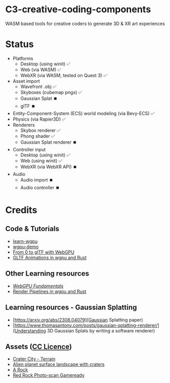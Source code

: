 # C3-creative-coding-components
WASM based tools for creative coders to generate 3D & XR art experiences

# Status
- Platforms
    - Desktop (using winit) ✅ 
    - Web (via WASM) ✅
    - WebXR (via WASM, tested on Quest 3) ✅
- Asset import
    - Wavefront .obj ✅
    - Skyboxes (cubemap pngs) ✅
    - Gaussian Splat ⏹️
    - glTF ⏹️
- Entity-Component-System (ECS) world modeling (via Bevy-ECS) ✅
- Physics (via Rapier3D) ✅
- Renderers
    - Skybox renderer ✅
    - Phong shader ✅
    - Gaussian Splat renderer ⏹️
- Controller input
    - Desktop (using winit) ✅
    - Web (using winit) ✅
    - WebXR (via WebXR API) ⏹️
- Audio
    - Audio import ⏹️ 
    - Audio controller ⏹️

# Credits 

## Code & Tutorials
- [learn-wgpu](https://sotrh.github.io/learn-wgpu/)
- [wgpu-demo](https://github.com/0xc0dec/wgpu-demo)
- [From 0 to glTF with WebGPU](https://www.willusher.io/graphics/2023/04/10/0-to-gltf-triangle)
- [GLTF Animations in wgpu and Rust](https://whoisryosuke.com/blog/2022/importing-gltf-with-wgpu-and-rust)

## Other Learning resources
- *[WebGPU Fundamentals](https://webgpufundamentals.org/)*
- [Render Pipelines in wgpu and Rust](https://whoisryosuke.com/blog/2022/render-pipelines-in-wgpu-and-rust)

## Learning resources - Gaussian Splatting
- [https://arxiv.org/abs/2308.04079](Gaussian Splatting paper)
- [https://www.thomasantony.com/posts/gaussian-splatting-renderer/](Understanding 3D Gaussian Splats by writing a software renderer)


## Assets ([CC Licence](https://creativecommons.org/licenses/by/4.0/))
- [Crater City - Terrain](https://sketchfab.com/3d-models/crater-city-terrain-0bdacc08da824abda64701698dd5cdd1)
- [Alien planet surface landscape with craters](https://sketchfab.com/3d-models/alien-planet-surface-landscape-with-craters-653797d4ae4749f4aa02c721d7d6596e)
- [A Rock](https://sketchfab.com/3d-models/a-rock-c49139dbab5e4c498c225b56cca30466)
- [Red Rock Photo-scan Gameready](https://sketchfab.com/3d-models/red-rock-photo-scan-gameready-66b9ecc1a1a14a2e8e7234e9363b7360)


